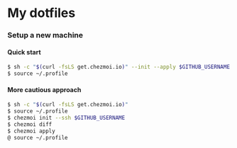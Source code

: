 # My dotfiles
### Setup a new machine
#### Quick start
```bash
$ sh -c "$(curl -fsLS get.chezmoi.io)" --init --apply $GITHUB_USERNAME
$ source ~/.profile
```
#### More cautious approach
```bash
$ sh -c "$(curl -fsLS get.chezmoi.io)"
$ source ~/.profile
$ chezmoi init --ssh $GITHUB_USERNAME
$ chezmoi diff
$ chezmoi apply
@ source ~/.profile
```

